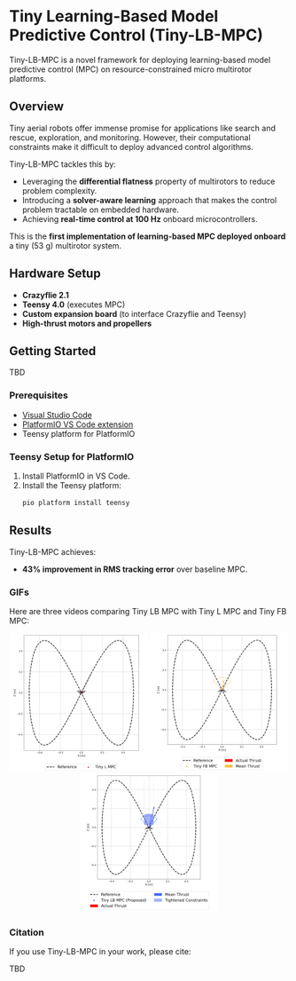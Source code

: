 # Tiny Learning-Based Model Predictive Control (Tiny-LB-MPC)

Tiny-LB-MPC is a novel framework for deploying learning-based model predictive control (MPC) on resource-constrained micro multirotor platforms.


## Overview

Tiny aerial robots offer immense promise for applications like search and rescue, exploration, and monitoring. However, their computational constraints make it difficult to deploy advanced control algorithms.

Tiny-LB-MPC tackles this by:
- Leveraging the **differential flatness** property of multirotors to reduce problem complexity.
- Introducing a **solver-aware learning** approach that makes the control problem tractable on embedded hardware.
- Achieving **real-time control at 100 Hz** onboard microcontrollers.

This is the **first implementation of learning-based MPC deployed onboard** a tiny (53 g) multirotor system.

## Hardware Setup

- **Crazyflie 2.1**
- **Teensy 4.0** (executes MPC)
- **Custom expansion board** (to interface Crazyflie and Teensy)
- **High-thrust motors and propellers**

## Getting Started

TBD

### Prerequisites

- [Visual Studio Code](https://code.visualstudio.com/)
- [PlatformIO VS Code extension](https://platformio.org/install/ide?install=vscode)
- Teensy platform for PlatformIO

### Teensy Setup for PlatformIO

1. Install PlatformIO in VS Code.
2. Install the Teensy platform:
   ```bash
   pio platform install teensy
   ```

## Results

Tiny-LB-MPC achieves:
- **43% improvement in RMS tracking error** over baseline MPC.

### GIFs

Here are three videos comparing Tiny LB MPC with Tiny L MPC and Tiny FB MPC:

<p align="center">
  <img src="media/Tiny L MPC.gif" width="250" alt="Tiny L MPC">
  <img src="media/Tiny FB MPC.gif" width="250" alt="Tiny FB MPC">
  <img src="media/Tiny LB MPC.gif" width="250" alt="Tiny LB MPC">
</p>

### Citation

If you use Tiny-LB-MPC in your work, please cite:

TBD
